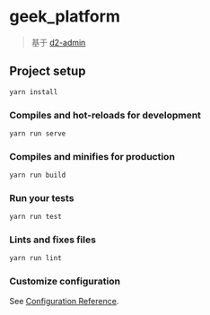 # geek_platform

> 基于 [d2-admin](https://github.com/d2-projects/d2-admin)

## Project setup

```js
yarn install
```

### Compiles and hot-reloads for development

```js
yarn run serve
```

### Compiles and minifies for production

```js
yarn run build
```

### Run your tests

```js
yarn run test
```

### Lints and fixes files

```js
yarn run lint
```

### Customize configuration

See [Configuration Reference](https://cli.vuejs.org/config/).
